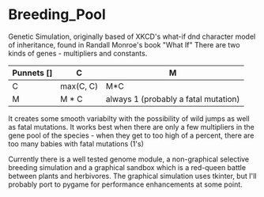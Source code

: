 Breeding_Pool
=============

Genetic Simulation, originally based of XKCD's what-if dnd character model of inheritance, found in Randall Monroe's book "What If"
There are two kinds of genes - multipliers and constants.  

 Punnets []|      C     | M 
 ----------- | ---------- | ------- 
 C | max(C, C) | M*C 
 M | M * C  | always 1 (probably a fatal mutation) 


It creates some smooth variabilty with the possibility of wild jumps as well as fatal mutations. 
It works best when there are only a few multipliers in the gene pool of the species - when they get to too high of a percent, there are too many babies with fatal mutations (1's)


Currently there is a well tested genome module, a non-graphical selective breeding simulation and a graphical sandbox which is a red-queen battle between plants and herbivores.
The graphical simulation uses tkinter, but I'll probably port to pygame for performance enhancements at some point.
